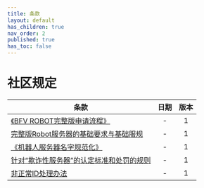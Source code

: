 ```yaml
---
title: 条款
layout: default
has_children: true
nav_order: 2
published: true
has_toc: false
---
```


# 社区规定

| 条款                                                                  | 日期 | 版本 |
|---------------------------------------------------------------------|:--:|:--:|
| [《BFV ROBOT完整版申请流程》](./application-process)                         | -  | 1  |
| [完整版Robot服务器的基础要求与基础服规](./basic-requirements-and-basic-regulations) | -  | 1  |
| [《机器人服务器名字规范化》](./service)                                          | -  | 1  |
| [针对“欺诈性服务器”的认定标准和处罚的规则 ](./copycat-punishment)                      | -  | 1  |
| [非正常ID处理办法](./Illegal-id)                                           | -  | 1  |

